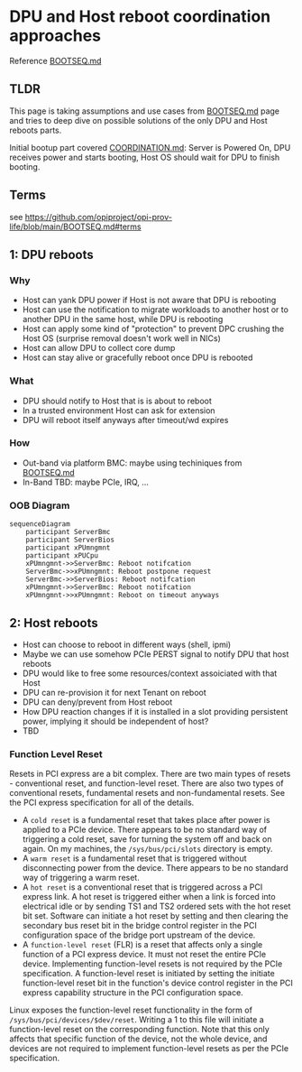 # DPU and Host reboot coordination approaches

Reference [BOOTSEQ.md](../BOOTSEQ.md)

## TLDR

This page is taking assumptions and use cases from [BOOTSEQ.md](../BOOTSEQ.md) page and tries to deep dive on possible solutions of the only DPU and Host reboots parts.

Initial bootup part covered [COORDINATION.md](./COORDINATION.md): Server is Powered On, DPU receives power and starts booting, Host OS should wait for DPU to finish booting.

## Terms

see <https://github.com/opiproject/opi-prov-life/blob/main/BOOTSEQ.md#terms>

## 1: DPU reboots

### Why

* Host can yank DPU power if Host is not aware that DPU is rebooting
* Host can use the notification to migrate workloads to another host or to another DPU in the same host, while DPU is rebooting
* Host can apply some kind of "protection" to prevent DPC crushing the Host OS (surprise removal doesn't work well in NICs)
* Host can allow DPU to collect core dump
* Host can stay alive or gracefully reboot once DPU is rebooted

### What

* DPU should notify to Host that is is about to reboot
* In a trusted environment Host can ask for extension
* DPU will reboot itself anyways after timeout/wd expires

### How

* Out-band via platform BMC: maybe using techiniques from [BOOTSEQ.md](../BOOTSEQ.md)
* In-Band TBD: maybe PCIe, IRQ, ...

### OOB Diagram

```mermaid
sequenceDiagram
    participant ServerBmc
    participant ServerBios
    participant xPUmngmnt
    participant xPUCpu
    xPUmngmnt->>ServerBmc: Reboot notifcation
    ServerBmc->>xPUmngmnt: Reboot postpone request
    ServerBmc->>ServerBios: Reboot notifcation
    xPUmngmnt->>ServerBmc: Reboot notifcation
    xPUmngmnt->>xPUmngmnt: Reboot on timeout anyways
```

## 2: Host reboots

* Host can choose to reboot in different ways (shell, ipmi)
* Maybe we can use somehow PCIe PERST signal to notify DPU that host reboots
* DPU would like to free some resources/context assoiciated with that Host
* DPU can re-provision it for next Tenant on reboot
* DPU can deny/prevent from Host reboot
* How DPU reaction changes if it is installed in a slot providing persistent power, implying it should be independent of host?
* TBD

### Function Level Reset

Resets in PCI express are a bit complex. There are two main types of resets - conventional reset, and function-level reset. There are also two types of conventional resets, fundamental resets and non-fundamental resets. See the PCI express specification for all of the details.

* A `cold reset` is a fundamental reset that takes place after power is applied to a PCIe device. There appears to be no standard way of triggering a cold reset, save for turning the system off and back on again. On my machines, the `/sys/bus/pci/slots` directory is empty.
* A `warm reset` is a fundamental reset that is triggered without disconnecting power from the device. There appears to be no standard way of triggering a warm reset.
* A `hot reset` is a conventional reset that is triggered across a PCI express link. A hot reset is triggered either when a link is forced into electrical idle or by sending TS1 and TS2 ordered sets with the hot reset bit set. Software can initiate a hot reset by setting and then clearing the secondary bus reset bit in the bridge control register in the PCI configuration space of the bridge port upstream of the device.
* A `function-level reset` (FLR) is a reset that affects only a single function of a PCI express device. It must not reset the entire PCIe device. Implementing function-level resets is not required by the PCIe specification. A function-level reset is initiated by setting the initiate function-level reset bit in the function's device control register in the PCI express capability structure in the PCI configuration space.

Linux exposes the function-level reset functionality in the form of `/sys/bus/pci/devices/$dev/reset`. Writing a 1 to this file will initiate a function-level reset on the corresponding function. Note that this only affects that specific function of the device, not the whole device, and devices are not required to implement function-level resets as per the PCIe specification.
